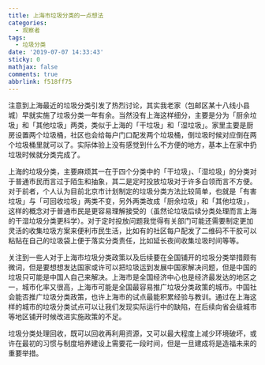 ```yaml
---
title: 上海市垃圾分类的一点想法
categories:
  - 观察者
tags:
  - 垃圾分类
date: '2019-07-07 14:33:43'
sticky: 0
mathjax: false
comments: true
abbrlink: f518ff75
---
```

注意到上海最近的垃圾分类引发了热烈讨论，其实我老家（包邮区某十八线小县城）早就实施了垃圾分类一年有余。当然没有上海这样细分，主要是分为「厨余垃圾」和「其他垃圾」两类，类似于上海的「干垃圾」和「湿垃圾」。家里主要是厨房设置两个垃圾桶，社区也会给每户门口配发两个垃圾桶，倒垃圾时候对应倒在两个垃圾桶里就可以了。实际体验上没有感觉到什么不方便的地方，基本上在家中扔垃圾时候就分类完成了。<!-- more -->

上海的垃圾分类，主要麻烦其一在于四个分类中的「干垃圾」、「湿垃圾」的分类对于普通市民而言过于陌生和抽象，其二是定时投放垃圾对于许多白领而言不方便。对于前者，个人认为目前北京市计划制定的垃圾分类方法比较简单，也就是「有害垃圾」与「可回收垃圾」两类不变，另外两类改成「厨余垃圾」和「其他垃圾」，这样的概念对于普通市民是更容易理解接受的（虽然论垃圾后续分类处理而言上海的干湿垃圾分类更科学）。对于定时投放问题我觉得有关部门可能还需要制定更加灵活的收集垃圾方案来便利市民生活，比如有的社区每户配发了二维码不干胶可以粘贴在自己的垃圾袋上便于落实分类责任，比如延长夜间收集垃圾时间等等。

关注到一些人对于上海市垃圾分类政策以及后续要在全国铺开的垃圾分类举措颇有微词，但是要想想发达国家或许可以把垃圾运到发展中国家解决问题，但是中国的垃圾只可能是中国人自己来解决。上海市是全国经济中心也是经济最发达的地区之一，城市化率又很高，上海市可能是全国最容易推广垃圾分类政策的城市。中国社会能否推广垃圾分类政策，也许上海市的试点最能积累经验与教训。通过在上海这样的城市的垃圾分类试点可以让我们发现实际运行中的缺陷，在后续向省会级城市等地区铺开时候改进实施政策的不足。

垃圾分类处理回收，既可以回收再利用资源，又可以最大程度上减少环境破坏，或许在最初的习惯与制度培养建设上需要花一段时间，但是一旦建成将是造福未来的重要举措。
